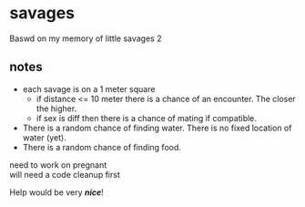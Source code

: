 # savages

Baswd on my memory of little savages 2

## notes
- each savage is on a 1 meter square
  - if distance <= 10 meter there is a chance of an encounter. The closer the higher.
  - if sex is diff then there is a chance of mating if compatible. 
- There is a random chance of finding water. There is no fixed location of water (yet).
- There is a random chance of finding food. 


need to work on pregnant  
will need a code cleanup first

Help would be very ***nice***!